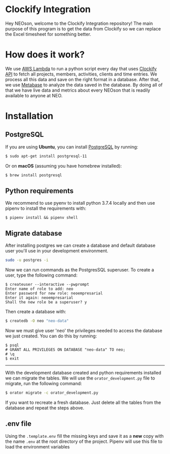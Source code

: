 # Clockify Integration

Hey NEOson, welcome to the Clockify Integration repository! The main purpose of this program is to get the data from Clockify so we can replace the Excel timesheet for something better. 

# How does it work?

We use [AWS Lambda](https://aws.amazon.com/lambda/) to run a python script every day that uses [Clockify API](https://clockify.me/developers-api) to fetch all projects, members, activities, clients and time entries. We process all this data and save on the right format in a database. After that, we use [Metabase](https://www.metabase.com/) to analyze the data saved in the database. By doing all of that we have live data and metrics about every NEOson that is readily available to anyone at NEO.

# Installation

## PostgreSQL

If you are using **Ubuntu**, you can install [PostgreSQL](https://www.postgresql.org/) by running:

```bash
$ sudo apt-get install postgresql-11
```

Or on **macOS** (assuming you have homebrew installed):

```bash
$ brew install postgresql
```

## Python requirements

We recommend to use pyenv to install python 3.7.4 locally and then use pipenv to install the requirements with:

```
$ pipenv install && pipenv shell
```

## Migrate database

After installing postgres we can create a database and default database user you'll use in your development environment.

```bash
sudo -u postgres -i
```

Now we can run commands as the PostgresSQL superuser. To create a user, type the following command:

```
$ createuser --interactive --pwprompt
Enter name of role to add: neo
Enter password for new role: neoempresarial
Enter it again: neoempresarial
Shall the new role be a superuser? y
```

Then create a database with:

```bash
$ createdb -O neo "neo-data"
```

Now we must give user 'neo' the privileges needed to access the database we just created. You can do this by running:

```
$ psql
# GRANT ALL PRIVILEGES ON DATABASE "neo-data" TO neo;
# \q
$ exit
```

--- 

With the development database created and python requirements installed we can migrate the tables. We will use the `orator_development.py` file to migrate, run the following command:

```bash
$ orator migrate -c orator_development.py
```

If you want to recreate a fresh database. Just delete all the tables from the database and repeat the steps above. 

## .env file

Using the `.template.env` fill the missing keys and save it as a **new** copy with the name `.env` at the root directory of the project. Pipenv will use this file to load the environment variables
